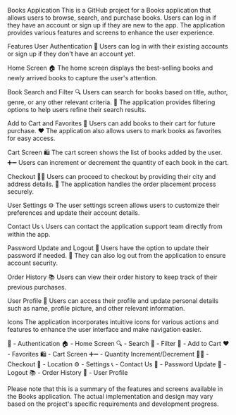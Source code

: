 Books Application
This is a GitHub project for a Books application that allows users to browse, search, and purchase books. Users can log in if they have an account or sign up if they are new to the app. The application provides various features and screens to enhance the user experience.

Features
User Authentication
🔐 Users can log in with their existing accounts or sign up if they don't have an account yet.

Home Screen
🏠 The home screen displays the best-selling books and newly arrived books to capture the user's attention.

Book Search and Filter
🔍 Users can search for books based on title, author, genre, or any other relevant criteria.
🧮 The application provides filtering options to help users refine their search results.

Add to Cart and Favorites
🛒 Users can add books to their cart for future purchase.
❤️ The application also allows users to mark books as favorites for easy access.

Cart Screen
🛍️ The cart screen shows the list of books added by the user.
➕➖ Users can increment or decrement the quantity of each book in the cart.

Checkout
🛒✅ Users can proceed to checkout by providing their city and address details.
📍 The application handles the order placement process securely.

User Settings
⚙️ The user settings screen allows users to customize their preferences and update their account details.

Contact Us
📞 Users can contact the application support team directly from within the app.

Password Update and Logout
🔑 Users have the option to update their password if needed.
🚪 They can also log out from the application to ensure account security.

Order History
📚 Users can view their order history to keep track of their previous purchases.

User Profile
👤 Users can access their profile and update personal details such as name, profile picture, and other relevant information.

Icons
The application incorporates intuitive icons for various actions and features to enhance the user interface and make navigation easier.

🔐 - Authentication
🏠 - Home Screen
🔍 - Search
🧮 - Filter
🛒 - Add to Cart
❤️ - Favorites
🛍️ - Cart Screen
➕➖ - Quantity Increment/Decrement
🛒✅ - Checkout
📍 - Location
⚙️ - Settings
📞 - Contact Us
🔑 - Password Update
🚪 - Logout
📚 - Order History
👤 - User Profile

Please note that this is a summary of the features and screens available in the Books application. The actual implementation and design may vary based on the project's specific requirements and development progress.
